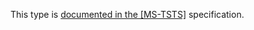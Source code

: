 This type is [documented in the [MS-TSTS]](https://learn.microsoft.com/en-us/openspecs/windows_protocols/ms-tsts/74204022-eb7c-4454-b3d0-24f642c892a4) specification.
